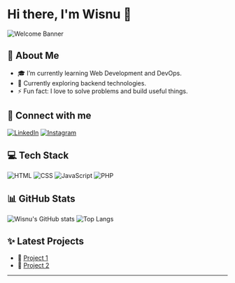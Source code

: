 # Hi there, I'm Wisnu 👋

![Welcome Banner](https://media.giphy.com/media/v1.Y2lkPTc5MGI3NjExaWl2dGJiYnloc3A3MjVscWxzcnRqd2VyMWl3eGJhaW9kenl0eGs1byZlcD12MV9naWZzX3NlYXJjaCZjdD1n/3o7btZ3T6y3JTmjg4w/giphy.gif)

## 🚀 About Me
- 🎓 I’m currently learning Web Development and DevOps.
- 🌱 Currently exploring backend technologies.
- ⚡ Fun fact: I love to solve problems and build useful things.

## 🔗 Connect with me
[![LinkedIn](https://img.shields.io/badge/LinkedIn-blue?style=for-the-badge&logo=linkedin)](https://linkedin.com/in/yourprofile)
[![Instagram](https://img.shields.io/badge/Instagram-E4405F?style=for-the-badge&logo=instagram&logoColor=white)](https://instagram.com/yourprofile)

## 💻 Tech Stack
![HTML](https://img.shields.io/badge/html-%23E34F26.svg?style=for-the-badge&logo=html5&logoColor=white)
![CSS](https://img.shields.io/badge/css-%231572B6.svg?style=for-the-badge&logo=css3&logoColor=white)
![JavaScript](https://img.shields.io/badge/javascript-%23323330.svg?style=for-the-badge&logo=javascript&logoColor=%23F7DF1E)
![PHP](https://img.shields.io/badge/php-%23777BB4.svg?style=for-the-badge&logo=php&logoColor=white)

## 📊 GitHub Stats
![Wisnu's GitHub stats](https://github-readme-stats.vercel.app/api?username=Wisnunot&show_icons=true&theme=radical)
![Top Langs](https://github-readme-stats.vercel.app/api/top-langs/?username=Wisnunot&layout=compact&theme=radical)

## ✨ Latest Projects
- 🔗 [Project 1](https://github.com/Wisnunot/project1)
- 🔗 [Project 2](https://github.com/ophari/prediksi-cuaca.git)

---
